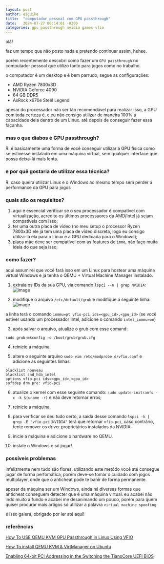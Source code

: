 ```yaml
---
layout: post
author: eiguike
title:  "computador pessoal com GPU passthrough"
date:   2024-07-27 00:14:01 -0300
categories: gpu passthrough nvidia games vfio
---
```


olá!

faz um tempo que não posto nada e pretendo continuar assim, hehee.

porém recentemente descobri como fazer um `GPU passthrough` no computador pessoal que utilizo tanto para jogos como no trabalho.

o computador é um desktop e é bem parrudo, segue as configurações:
- AMD Ryzen 7800x3D
- NVIDIA Geforce 4090
- 64 GB DDR5
- AsRock x670e Steel Legend

apesar do processador não ser tão recomendável para realizar isso, a GPU com toda certeza é, e eu não consigo utilizar de maneira 100% a capacidade dela dentro de um Linux. até depois de conseguir fazer essa façanha.

### mas o que diabos é GPU passthrough?
R: é basicamente uma forma de você conseguir utilizar a GPU física como se estivesse instalado em uma máquina virtual, sem qualquer interface que possa deixa-lá mais lenta.

### e por quê gostaria de utilizar essa técnica?
R: caso queira utilizar Linux e o Windows ao mesmo tempo sem perder a performance da GPU para jogos

### quais são os requisitos?
1. aqui é essencial verificar se o seu processador é compatível com virtualização, acredito os últimos processaores da AMD/Intel já sejam compatíveis com isso;
2. ter uma outra placa de vídeo (no meu setup o processor Ryzen 7800x3D ele já tem uma placa de vídeo discreta, logo eu consigo utiliza-lá ela para o Linux e a GPU dedicada para o Windows);
3. placa mãe deve ser compatível com as features de `immo`, não faço muita ideia do que seja isso;

### como fazer?
aqui assumirei que você fará isso em um Linux para hostear uma máquina virtual Windows e já tenha o QEMU + Virtual Machine Manager instalado.

1. extraia os IDs da sua GPU, via comando `lspci --n | grep NVIDIA`:
![image](https://github.com/user-attachments/assets/3c7ee86e-5650-4586-99c5-bc5ca860c2a0)

2. modifique o arquivo `/etc/default/grub` e modifique a seguinte linha:
![image](https://github.com/user-attachments/assets/5a1f3fb8-9219-42ea-bbf9-81921c8d2c13)

a linha terá o comando `iommu=pt vfio-pci.ids=<gpu_id>,<gpu_id>` (se você estiver usando um processador Intel, adicione o comando `intel_iommu=on`)

3. após salvar o arquivo, atualize o grub com esse comand:
```
sudo grub-mkconfig -o /boot/grub/grub.cfg
```
4. reinicie a máquina
  
5. altere o seguinte arquivo `sudo vim /etc/modprobe.d/vfio.conf` e adicione as seguintes linhas:
```
blacklist nouveau
blacklist snd_hda_intel
options vfio-pci ids=<gpu_id>,<gpu_id>
softdep drm pre: vfio-pci
```
6. atualize o kernel com esse seguinte comando: `sudo update-initramfs -c -k $(uname -r)` e não deve retornar erros;
  
7. reinicie a máquina.
   
8. para verificar se deu tudo certo, a saída desse comando `lspci -k | grep -E "vfio-pci|NVIDIA"` terá que retornar `vfio-pci`, caso contrário, tente remover os driver proprietários instalados da NVIDIA.

9. inicie a máquina e adicione o hardware no QEMU.

10. instale o Windows e só jogar! 

### possíveis problemas
infelizmente nem tudo são flores. utilizando este metódo você até consegue jogar de forma perfomática, porém deve-se tomar o cuidado com jogos multiplayer, onde que o anticheat pode te banir de forma permanente.

apesar da máquina ser um Windows, ainda há diversas formas que anticheat conseguem detecter que é uma máquina virtual. eu acabei não indo muito a fundo e acabei me desanimando um pouco, porém para quem quiser procurar mais artigos só utilizar a palavra `virtual machine spoofing`.

é isso galera, obrigado por ler até aqui!

### referências
[How To USE QEMU KVM GPU Passthrough in Linux Using VFIO](https://www.youtube.com/watch?v=g--fe8_kEcw)

[How To install QEMU KVM & VirtManager on Ubuntu](https://www.youtube.com/watch?v=4m6eHhPypWI)

[Enabling 64-bit PCI Addressing in the Switching the TianoCore UEFI BIOS](https://wiki.gentoo.org/wiki/GPU_passthrough_with_libvirt_qemu_kvm#Enabling_64-bit_PCI_Addressing_in_the_Switching_the_TianoCore_UEFI_BIOS)
